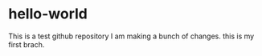 # hello-world
This is a test github repository
I am making a bunch of changes. this is my first brach.
